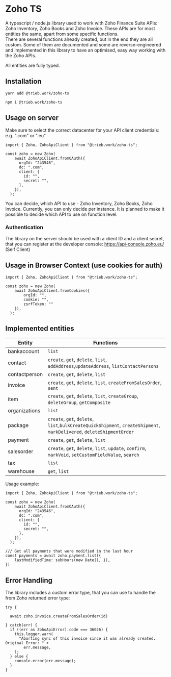 # Zoho TS

A typescript / node.js library used to work with Zoho Finance Suite APIs:  Zoho Inventory, Zoho Books and Zoho Invoice.
These APIs are for most entities the same, apart from some specific functions.  
There are several functions already created, but in the end they are all custom. Some of them are documented and some are reverse-engineered and implemented in this library to have an optimised, easy way working with the Zoho APIs.

All entities are fully typed.


## Installation
```
yarn add @trieb.work/zoho-ts
```
```
npm i @trieb.work/zoho-ts
```

## Usage on server
Make sure to select the correct datacenter for your API client credentials: e.g. ".com" or ".eu"

```
import { Zoho, ZohoApiClient } from "@trieb.work/zoho-ts";

const zoho = new Zoho(
    await ZohoApiClient.fromOAuth({
      orgId: "243546",
      dc: ".com",
      client: {
        id: "",
        secret: "",
      },
    }),
  );

```

You can decide, which API to use - Zoho Inventory, Zoho Books, Zoho Invoice. Currently, you can only decide per instance. It is planned 
to make it possible to decide which API to use on function level.

### Authentication
The library on the server should be used with a client ID and a client secret, that you can register at the developer console: https://api-console.zoho.eu/ (Self Client)


## Usage in Browser Context (use cookies for auth)

```
import { Zoho, ZohoApiClient } from "@trieb.work/zoho-ts";

const zoho = new Zoho(
    await ZohoApiClient.fromCookies({ 
        orgId: "",
        cookie: "",
        zsrfToken: ""
    }),
  );

```

## Implemented entities
|Entity|Functions|
|---|---|
|bankaccount|`list`|
|contact|`create`, `get`, `delete`, `list`, `addAddress`,`updateAddress`, `listContactPersons`|
|contactperson|`create`, `get`, `delete`, `list`|
|invoice|`create`, `get`, `delete`, `list`, `createFromSalesOrder`, `sent`|
|item|`create`, `get`, `delete`, `list`, `createGroup`, `deleteGroup`, `getComposite`|
|organizations|`list`|
|package|`create`, `get`, `delete`, `list`,`bulkCreateQuickShipment`, `createShipment`, `markDelivered`, `deleteShipmentOrder`|
|payment|`create`, `get`, `delete`, `list`|
|salesorder|`create`, `get`, `delete`, `list`, `update`, `confirm`, `markVoid`, `setCustomFieldValue`, `search`|
|tax|`list`|
|warehouse|`get`, `list`|

Usage example:
```
import { Zoho, ZohoApiClient } from "@trieb.work/zoho-ts";

const zoho = new Zoho(
    await ZohoApiClient.fromOAuth({
      orgId: "243546",
      dc: ".com",
      client: {
        id: "",
        secret: "",
      },
    }),
  );

/// Get all payments that were modified in the last hour
const payments = await zoho.payment.list({
    lastModifiedTime: subHours(new Date(), 1),
})  
```

## Error Handling
The library includes a custom error type, that you can use to handle the from Zoho returned error type:
```
try {
  
  await zoho.invoice.createFromSalesOrder(id)

} catch(err) {
  if ((err as ZohoApiError).code === 36026) {
    this.logger.warn(
      "Aborting sync of this invoice since it was already created. Original Error: " +
        err.message,
    );
  } else {
    console.error(err.message);
  }
}

```          

